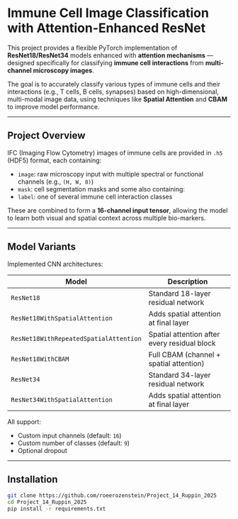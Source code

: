 # Immune Cell Image Classification with Attention-Enhanced ResNet

This project provides a flexible PyTorch implementation of **ResNet18/ResNet34** models enhanced with **attention mechanisms** — designed specifically for classifying **immune cell interactions** from **multi-channel microscopy images**.

The goal is to accurately classify various types of immune cells and their interactions (e.g., T cells, B cells, synapses) based on high-dimensional, multi-modal image data, using techniques like **Spatial Attention** and **CBAM** to improve model performance.

---

## Project Overview

IFC (Imaging Flow Cytometry) images of immune cells are provided in `.h5` (HDF5) format, each containing:
- `image`: raw microscopy input with multiple spectral or functional channels (e.g., `(H, W, 8)`)
- `mask`: cell segmentation masks
and some also containing:
- `label`: one of several immune cell interaction classes

These are combined to form a **16-channel input tensor**, allowing the model to learn both visual and spatial context across multiple bio-markers.

---

## Model Variants

Implemented CNN architectures:

| Model | Description |
|-------|-------------|
| `ResNet18` | Standard 18-layer residual network |
| `ResNet18WithSpatialAttention` | Adds spatial attention at final layer |
| `ResNet18WithRepeatedSpatialAttention` | Spatial attention after every residual block |
| `ResNet18WithCBAM` | Full CBAM (channel + spatial attention) |
| `ResNet34` | Standard 34-layer residual network |
| `ResNet34WithSpatialAttention` | Adds spatial attention at final layer |

All support:
- Custom input channels (default: `16`)
- Custom number of classes (default: `9`)
- Optional dropout

---

## Installation

```bash
git clone https://github.com/roeerozenstein/Project_14_Ruppin_2025
cd Project_14_Ruppin_2025
pip install -r requirements.txt

